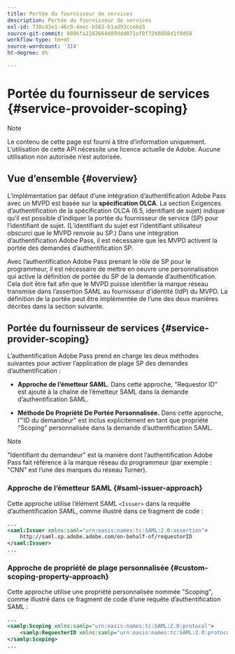 ```yaml
---
title: Portée du fournisseur de services
description: Portée du fournisseur de services
exl-id: 730c43e1-46c0-4eec-b562-b1ad93cce6d3
source-git-commit: 8896fa2242664d09ddd871af8f72d8858d1f0d50
workflow-type: tm+mt
source-wordcount: '314'
ht-degree: 0%

---
```


# Portée du fournisseur de services {#service-provoider-scoping}

>[!NOTE]
>
>Le contenu de cette page est fourni à titre d’information uniquement. L’utilisation de cette API nécessite une licence actuelle de Adobe. Aucune utilisation non autorisée n’est autorisée.

## Vue d’ensemble {#overview}

L’implémentation par défaut d’une intégration d’authentification Adobe Pass avec un MVPD est basée sur la **spécification OLCA**. La section Exigences d’authentification de la spécification OLCA (6.5, identifiant de sujet) indique qu’il est possible d’indiquer la portée du fournisseur de service (SP) pour l’identifiant de sujet. (L’identifiant du sujet est l’identifiant utilisateur obscurci que le MVPD renvoie au SP.)  Dans une intégration d’authentification Adobe Pass, il est nécessaire que les MVPD activent la portée des demandes d’authentification SP.

Avec l’authentification Adobe Pass prenant le rôle de SP pour le programmeur, il est nécessaire de mettre en oeuvre une personnalisation qui active la définition de portée du SP de la demande d’authentification.  Cela doit être fait afin que le MVPD puisse identifier la marque réseau transmise dans l’assertion SAML au fournisseur d’identité (IdP) du MVPD.  La définition de la portée peut être implémentée de l’une des deux manières décrites dans la section suivante.

## Portée du fournisseur de services {#service-provider-scoping}

L’authentification Adobe Pass prend en charge les deux méthodes suivantes pour activer l’application de plage SP des demandes d’authentification :

* **Approche de l’émetteur SAML.** Dans cette approche, &quot;Requestor ID&quot; est ajouté à la chaîne de l’émetteur SAML dans la demande d’authentification SAML.

* **Méthode De Propriété De Portée Personnalisée.** Dans cette approche, l’&quot;ID du demandeur&quot; est inclus explicitement en tant que propriété &quot;Scoping&quot; personnalisée dans la demande d’authentification SAML.

>[!NOTE]
>
>&quot;Identifiant du demandeur&quot; est la manière dont l’authentification Adobe Pass fait référence à la marque réseau du programmeur (par exemple : &quot;CNN&quot; est l’une des marques du réseau Turner).

### Approche de l’émetteur SAML {#saml-issuer-approach}

Cette approche utilise l’élément SAML `<Issuer>` dans la requête d’authentification SAML, comme illustré dans ce fragment de code :

```xml
...
<saml:Issuer xmlns:saml="urn:oasis:names:tc:SAML:2.0:assertion">
    http://saml.sp.adobe.adobe.com/on-behalf-of/requestorID
</saml:Issuer>
...
```

### Approche de propriété de plage personnalisée {#custom-scoping-property-approach}

Cette approche utilise une propriété personnalisée nommée &quot;Scoping&quot;, comme illustré dans ce fragment de code d’une requête d’authentification SAML :

```xml
...
<samlp:Scoping xmlns:samlp="urn:oasis:names:tc:SAML:2.0:protocol">
    <samlp:RequesterID xmlns:samlp="urn:oasis:names:tc:SAML:2.0:protocol">requestorID</samlp:RequesterID>
</samlp:Scoping>
...
```

<!--
>[!RELATEDINFORMATION]
>* [MVPD Authentication](/help/authentication/authn-usecase.md)
>* **OLCA Specification**
-->
